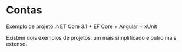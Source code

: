 # Contas
Exemplo de projeto .NET Core 3.1 + EF Core + Angular + xUnit

Existem dois exemplos de projetos, um mais simplificado e outro mais extenso.
